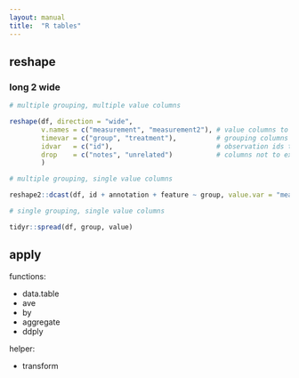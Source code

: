 ```yaml
---
layout: manual
title:  "R tables"
---
```


## reshape 

### long 2 wide

```r
# multiple grouping, multiple value columns

reshape(df, direction = "wide",
        v.names = c("measurement", "measurement2"), # value columns to expand
        timevar = c("group", "treatment"),          # grouping columns to expand by
        idvar   = c("id"),                          # observation ids to align by
        drop    = c("notes", "unrelated")           # columns not to expand/keep
        )

# multiple grouping, single value columns

reshape2::dcast(df, id + annotation + feature ~ group, value.var = "measurement")

# single grouping, single value columns

tidyr::spread(df, group, value)
```

## apply

functions:

* data.table
* ave
* by
* aggregate
* ddply

helper:

* transform

